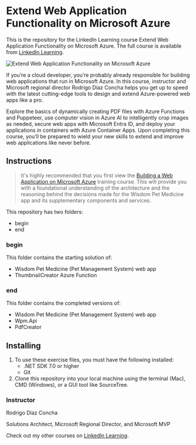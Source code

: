 # Extend Web Application Functionality on Microsoft Azure
This is the repository for the LinkedIn Learning course Extend Web Application Functionality on Microsoft Azure. The full course is available from [LinkedIn Learning][lil-course-url].

![Extend Web Application Functionality on Microsoft Azure][lil-thumbnail-url] 

If you’re a cloud developer, you’re probably already responsible for building web applications that run in Microsoft Azure. In this course, instructor and Microsoft regional director Rodrigo Díaz Concha helps you get up to speed with the latest cutting-edge tools to design and extend Azure-powered web apps like a pro.

Explore the basics of dynamically creating PDF files with Azure Functions and Puppeteer, use computer vision in Azure AI to intelligently crop images as needed, secure web apps with Microsoft Entra ID, and deploy your applications in containers with Azure Container Apps. Upon completing this course, you’ll be prepared to wield your new skills to extend and improve web applications like never before.

## Instructions
> It's highly recommended that you first view the [Building a Web Application on Microsoft Azure][build-webapp-url] training course. This will provide you with a foundational understanding of the architecture and the reasoning behind the decisions made for the Wisdom Pet Medicine app and its supplementary components and services.

This repository has two folders:

- begin
- end

### begin

This folder contains the starting solution of:
- Wisdom Pet Medicine (Pet Management System) web app
- ThumbnailCreator Azure Function

### end

This folder contains the completed versions of:

- Wisdom Pet Medicine (Pet Management System) web app
- Wpm.Api
- PdfCreator

## Installing
1. To use these exercise files, you must have the following installed:
	- .NET SDK 7.0 or higher
	- Git
2. Clone this repository into your local machine using the terminal (Mac), CMD (Windows), or a GUI tool like SourceTree.


### Instructor

Rodrigo Díaz Concha 
                            
Solutions Architect, Microsoft Regional Director, and Microsoft MVP

                            
Check out my other courses on [LinkedIn Learning](https://www.linkedin.com/learning/instructors/rodrigo-diaz-concha).

[lil-course-url]: https://www.linkedin.com/learning/extend-web-application-functionality-on-microsoft-azure
[lil-thumbnail-url]: https://media.licdn.com/dms/image/D560DAQEo_OwywchEvQ/learning-public-crop_675_1200/0/1696279965426?e=2147483647&v=beta&t=yMnhofxlXBPLE6O7xzW04jTWhjMlmu4N_C1WbwUXDug
[build-webapp-url]: https://www.linkedin.com/learning/building-a-web-application-on-microsoft-azure-22880696
